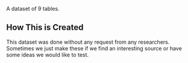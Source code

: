 A dataset of 9 tables.

## How This is Created

This dataset was done without any request from any researchers. Sometimes we just make these if we find an interesting source or have some ideas we would like to test.

